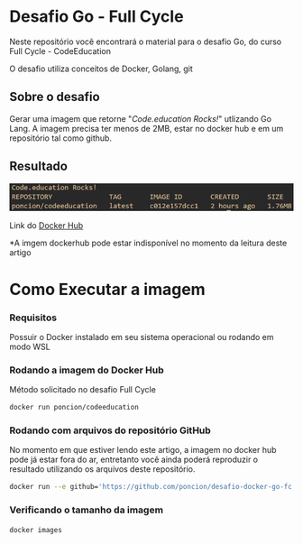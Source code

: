 # Desafio Go - Full Cycle
Neste repositório você encontrará o material para o desafio Go, do curso Full Cycle - CodeEducation

O desafio utiliza conceitos de Docker, Golang, git

## Sobre o desafio
Gerar uma imagem que retorne "_Code.education Rocks!_" utlizando Go Lang.
A imagem precisa ter menos de 2MB, estar no docker hub e em um repositório tal como github.

## Resultado
![Desafio Go, Imagem com menos de 2MB](https://github.com/poncion/desafio-docker-go-fc/blob/main/assets/go-challenge-result.png?raw=true)

Link do [Docker Hub](https://hub.docker.com/r/poncion/codeeducation "Docker Hub")

*A imgem dockerhub pode estar indisponível no momento da leitura deste artigo



# Como Executar a imagem
### Requisitos
Possuir o Docker instalado em seu sistema operacional ou rodando em modo WSL

### Rodando a imagem do Docker Hub
Método solicitado no desafio Full Cycle
```bash
docker run poncion/codeeducation
```

### Rodando com arquivos do repositório GitHub

No momento em que estiver lendo este artigo, a imagem no docker hub pode já estar fora do ar, entretanto você ainda poderá reproduzir o resultado utilizando os arquivos deste repositório.
```bash
docker run --e github='https://github.com/poncion/desafio-docker-go-fc.git'
```

### Verificando o tamanho da imagem
```bash
docker images
```
